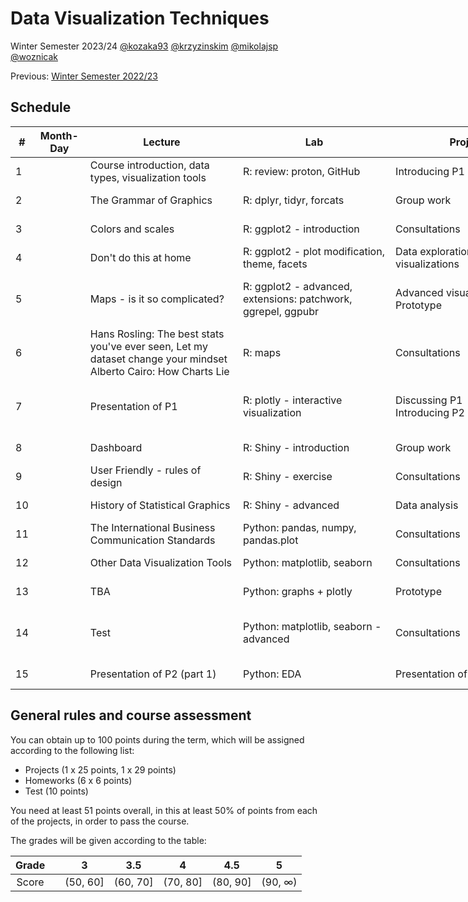 # Data Visualization Techniques

Winter Semester 2023/24 [@kozaka93](https://github.com/kozaka93) [@krzyzinskim](https://github.com/krzyzinskim) [@mikolajsp](https://github.com/mikolajsp) [@woznicak](https://github.com/woznicak)

Previous: [Winter Semester 2022/23](https://github.com/MI2-Education/2023Z-DataVisualizationTechniques)

## Schedule

<table style="undefined;table-layout: fixed; width: 986px">
<colgroup>
<col style="width: 26.116667px">
<col style="width: 83.116667px">
<col style="width: 244.116667px">
<col style="width: 244.116667px">
<col style="width: 244.116667px">
<col style="width: 71.116667px">
</colgroup>
<thead>
  <tr>
    <th>#</th>
    <th>Month-Day</th>
    <th>Lecture</th>
    <th>Lab</th>
    <th>Project</th>
    <th>Points</th>
  </tr>
</thead>
<tbody>
  <tr>
    <td rowspan="4">1</td>
    <td rowspan="4"></td>
    <td rowspan="4">Course introduction, data types, visualization tools</td>
    <td rowspan="4">R: review: proton, GitHub</td>
    <td rowspan="4">Introducing P1</td>
    <td rowspan="4"></td>
  </tr>
  <tr>
  </tr>
  <tr>
  </tr>
  <tr>
  </tr>
  <tr>
    <td rowspan="4">2</td>
    <td rowspan="4"></td>
    <td rowspan="4">The Grammar of Graphics</td>
    <td rowspan="4">R: dplyr, tidyr, forcats</td>
    <td rowspan="4">Group work</td>
    <td rowspan="4">P1 (1p)</td>
  </tr>
  <tr>
  </tr>
  <tr>
  </tr>
  <tr>
  </tr>
  <tr>
    <td rowspan="4">3</td>
    <td rowspan="4"></td>
    <td rowspan="4">Colors and scales</td>
    <td rowspan="4">R: ggplot2 - introduction</td>
    <td rowspan="4">Consultations </td>
    <td rowspan="4">HW1 (6p)</td>
  </tr>
  <tr>
  </tr>
  <tr>
  </tr>
  <tr>
  </tr>
  <tr>
    <td rowspan="4">4</td>
    <td rowspan="4"></td>
    <td rowspan="4">Don't do this at home</td>
    <td rowspan="4">R: ggplot2 - plot modification, theme, facets</td>
    <td rowspan="4">Data exploration &amp; First visualizations</td>
    <td rowspan="4">P1 (2p)</td>
  </tr>
  <tr>
  </tr>
  <tr>
  </tr>
  <tr>
  </tr>
  <tr>
    <td rowspan="4">5</td>
    <td rowspan="4"></td>
    <td rowspan="4">Maps - is it so complicated?</td>
    <td rowspan="4">R: ggplot2 - advanced, extensions: patchwork, ggrepel, ggpubr</td>
    <td rowspan="4">Advanced visualizations &amp; Prototype</td>
    <td rowspan="4">P1 (2p)<br>HW2 (6p)</td>
  </tr>
  <tr>
  </tr>
  <tr>
  </tr>
  <tr>
  </tr>
  <tr>
    <td rowspan="4">6</td>
    <td rowspan="4"></td>
    <td rowspan="4">Hans Rosling: The best stats you've ever seen, Let my dataset change your mindset <br>Alberto Cairo: How Charts Lie</td>
    <td rowspan="4">R: maps</td>
    <td rowspan="4">Consultations</td>
    <td rowspan="4"></td>
  </tr>
  <tr>
  </tr>
  <tr>
  </tr>
  <tr>
  </tr>
  <tr>
    <td rowspan="4">7</td>
    <td rowspan="4"></td>
    <td rowspan="4">Presentation of P1</td>
    <td rowspan="4">R: plotly - interactive visualization</td>
    <td rowspan="4">Discussing P1 <br>Introducing P2</td>
    <td rowspan="4">HW3 (6p)<br>P1 (20p)</td>
  </tr>
  <tr>
  </tr>
  <tr>
  </tr>
  <tr>
  </tr>
  <tr>
    <td rowspan="4">8</td>
    <td rowspan="4"></td>
    <td rowspan="4">Dashboard</td>
    <td rowspan="4">R: Shiny - introduction</td>
    <td rowspan="4">Group work</td>
    <td rowspan="4">P2 (1p)</td>
  </tr>
  <tr>
  </tr>
  <tr>
  </tr>
  <tr>
  </tr>
  <tr>
    <td rowspan="4">9</td>
    <td rowspan="4"></td>
    <td rowspan="4">User Friendly - rules of design</td>
    <td rowspan="4">R: Shiny - exercise</td>
    <td rowspan="4">Consultations</td>
    <td rowspan="4">HW4 (6p)</td>
  </tr>
  <tr>
  </tr>
  <tr>
  </tr>
  <tr>
  </tr>
  <tr>
    <td rowspan="4">10</td>
    <td rowspan="4"></td>
    <td rowspan="4">History of Statistical Graphics</td>
    <td rowspan="4">R: Shiny - advanced</td>
    <td rowspan="4">Data analysis </td>
    <td rowspan="4">P2 (2p)</td>
  </tr>
  <tr>
  </tr>
  <tr>
  </tr>
  <tr>
  </tr>
  <tr>
    <td rowspan="4">11</td>
    <td rowspan="4"></td>
    <td rowspan="4">The International Business Communication Standards</td>
    <td rowspan="4">Python: pandas, numpy, pandas.plot</td>
    <td rowspan="4">Consultations</td>
    <td rowspan="4"></td>
  </tr>
  <tr>
  </tr>
  <tr>
  </tr>
  <tr>
  </tr>
  <tr>
    <td rowspan="4">12</td>
    <td rowspan="4"></td>
    <td rowspan="4">Other Data Visualization Tools </td>
    <td rowspan="4">Python: matplotlib, seaborn</td>
    <td rowspan="4">Consultations</td>
    <td rowspan="4">HW5 (6p)</td>
  </tr>
  <tr>
  </tr>
  <tr>
  </tr>
  <tr>
  </tr>
  <tr>
    <td rowspan="4">13</td>
    <td rowspan="4"></td>
    <td rowspan="4">TBA</td>
    <td rowspan="4">Python: graphs + plotly</td>
    <td rowspan="4">Prototype</td>
    <td rowspan="4">P2 (2p)</td>
  </tr>
  <tr>
  </tr>
  <tr>
  </tr>
  <tr>
  </tr>
  <tr>
    <td rowspan="4">14</td>
    <td rowspan="4"></td>
    <td rowspan="4">Test</td>
    <td rowspan="4">Python: matplotlib, seaborn - advanced</td>
    <td rowspan="4">Consultations</td>
    <td rowspan="4">HW6 (6p)<br>T (10p)</td>
  </tr>
  <tr>
  </tr>
  <tr>
  </tr>
  <tr>
  </tr>
  <tr>
    <td rowspan="4">15</td>
    <td rowspan="4"></td>
    <td rowspan="4">Presentation of P2 (part 1)</td>
    <td rowspan="4">Python: EDA</td>
    <td rowspan="4">Presentation of P2 (part 2)</td>
    <td rowspan="4">P2 (24p)</td>
  </tr>
  <tr>
  </tr>
  <tr>
  </tr>
  <tr>
  </tr>
</tbody>
</table>


## General rules and course assessment

You can obtain up to 100 points during the term, which will be assigned according to the following list:

- Projects (1 x 25 points, 1 x 29 points)
- Homeworks (6 x 6 points)
- Test (10 points) 

You need at least 51 points overall, in this at least 50% of points from each of the projects, in order to pass the course.

The grades will be given according to the table:

| Grade |  | 3 | 3.5 | 4 | 4.5 | 5 |
|:---:| :---: |:---:|:---:|:---:|:---:|:---:|
| Score |  | (50, 60] | (60, 70] | (70, 80] | (80, 90] | (90, ∞) |



